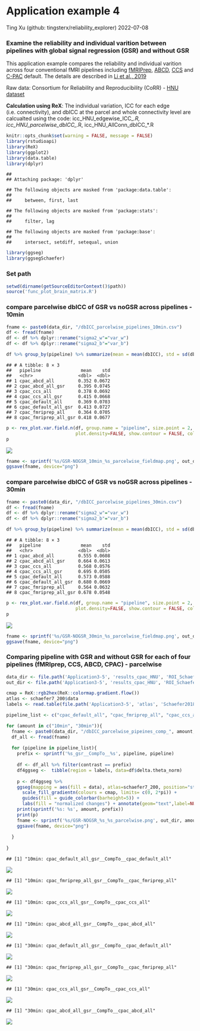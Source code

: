 Application example 4
================
Ting Xu (github: tingsterx/reliability_explorer)
2022-07-08

### Examine the reliability and individual varition between pipelines with global signal regression (GSR) and without GSR

This application example compares the reliability and individual
varition across four conventional fMRI pipelines including
[fMRIPrep](https://fmriprep.org/en/stable/),
[ABCD](https://www.biorxiv.org/content/10.1101/2021.07.09.451638v1),
[CCS](https://www.sciencedirect.com/science/article/abs/pii/S2095927316305394)
and [C-PAC](https://fcp-indi.github.io/docs/latest/user/index) default.
The details are described in [Li et al.,
2019](https://www.biorxiv.org/content/10.1101/2021.12.01.470790v1)

Raw data: Consortium for Reliability and Reproducibility (CoRR) - [HNU
dataset](http://fcon_1000.projects.nitrc.org/indi/CoRR/html/hnu_1.html)

**Calculation using ReX**: The individual variation, ICC for each edge
(i.e. connectivity), and dbICC at the parcel and whole connectivity
level are calcualted using the code: icc_HNU_edgewise_ICC\_*.R,
icc_HNU_parcelwise_dbICC\_*.R, icc_HNU_AllConn_dbICC\_\*.R

``` r
knitr::opts_chunk$set(warning = FALSE, message = FALSE) 
library(rstudioapi)
library(ReX)
library(ggplot2)
library(data.table)
library(dplyr)
```

    ## 
    ## Attaching package: 'dplyr'

    ## The following objects are masked from 'package:data.table':
    ## 
    ##     between, first, last

    ## The following objects are masked from 'package:stats':
    ## 
    ##     filter, lag

    ## The following objects are masked from 'package:base':
    ## 
    ##     intersect, setdiff, setequal, union

``` r
library(ggseg)
library(ggsegSchaefer)
```

### Set path

``` r
setwd(dirname(getSourceEditorContext()$path))
source('func_plot_brain_matrix.R')
```

### compare parcelwise dbICC of GSR vs noGSR across pipelines - 10min

``` r
fname <- paste0(data_dir, "/dbICC_parcelwise_pipelines_10min.csv")
df <- fread(fname)
df <- df %>% dplyr::rename("sigma2_w"="var_w")
df <- df %>% dplyr::rename("sigma2_b"="var_b")

df %>% group_by(pipeline) %>% summarize(mean = mean(dbICC), std = sd(dbICC))
```

    ## # A tibble: 8 × 3
    ##   pipeline               mean    std
    ##   <chr>                 <dbl>  <dbl>
    ## 1 cpac_abcd_all         0.352 0.0672
    ## 2 cpac_abcd_all_gsr     0.395 0.0745
    ## 3 cpac_ccs_all          0.378 0.0692
    ## 4 cpac_ccs_all_gsr      0.415 0.0668
    ## 5 cpac_default_all      0.369 0.0703
    ## 6 cpac_default_all_gsr  0.413 0.0727
    ## 7 cpac_fmriprep_all     0.364 0.0705
    ## 8 cpac_fmriprep_all_gsr 0.418 0.0677

``` r
p <- rex_plot.var.field.n(df, group.name = "pipeline", size.point = 2, color.brewer.pla = "Paired",
                          plot.density=FALSE, show.contour = FALSE, color.point.border = NULL, axis.max=10)
p
```

![](Application4_plot_parcelwise_files/figure-gfm/unnamed-chunk-2-1.png)<!-- -->

``` r
fname <- sprintf('%s/GSR-NOGSR_10min_%s_parcelwise_fieldmap.png', out_dir, prefix)
ggsave(fname, device="png")
```

### compare parcelwise dbICC of GSR vs noGSR across pipelines - 30min

``` r
fname <- paste0(data_dir, "/dbICC_parcelwise_pipelines_30min.csv")
df <- fread(fname)
df <- df %>% dplyr::rename("sigma2_w"="var_w")
df <- df %>% dplyr::rename("sigma2_b"="var_b")

df %>% group_by(pipeline) %>% summarize(mean = mean(dbICC), std = sd(dbICC))
```

    ## # A tibble: 8 × 3
    ##   pipeline               mean    std
    ##   <chr>                 <dbl>  <dbl>
    ## 1 cpac_abcd_all         0.555 0.0608
    ## 2 cpac_abcd_all_gsr     0.664 0.0613
    ## 3 cpac_ccs_all          0.568 0.0576
    ## 4 cpac_ccs_all_gsr      0.695 0.0505
    ## 5 cpac_default_all      0.573 0.0588
    ## 6 cpac_default_all_gsr  0.680 0.0669
    ## 7 cpac_fmriprep_all     0.564 0.0632
    ## 8 cpac_fmriprep_all_gsr 0.678 0.0548

``` r
p <- rex_plot.var.field.n(df, group.name = "pipeline", size.point = 2, color.brewer.pla = "Paired",
                          plot.density=FALSE, show.contour = FALSE, color.point.border = NULL)
p
```

![](Application4_plot_parcelwise_files/figure-gfm/unnamed-chunk-3-1.png)<!-- -->

``` r
fname <- sprintf('%s/GSR-NOGSR_30min_%s_parcelwise_fieldmap.png', out_dir, prefix)
ggsave(fname, device="png")
```

### Comparing pipeline with GSR and without GSR for each of four pipelines (fMRIprep, CCS, ABCD, CPAC) - parcelwise

``` r
data_dir <- file.path('Application3-5', 'results_cpac_HNU', 'ROI_Schaefer200', 'rex_dbICC_per_parcel')
out_dir <- file.path('Application3-5', 'results_cpac_HNU', 'ROI_Schaefer200', 'rex_dbICC_per_parcel_plot')

cmap = ReX::rgb2hex(ReX::colormap.gradient.flow())
atlas <- schaefer7_200$data
labels <- read.table(file.path('Application3-5', 'atlas', 'Schaefer2018_200Parcels_7Networks_labels_MatchedTo_ggseg.txt'), header = TRUE)[,1]

pipeline_list <- c("cpac_default_all", "cpac_fmriprep_all", "cpac_ccs_all", "cpac_abcd_all")

for (amount in c("10min", "30min")){
  fname <- paste0(data_dir, "/dbICC_parcelwise_pipeines_comp_", amount, ".csv")
  df_all <- fread(fname)
  
  for (pipeline in pipeline_list){
    prefix <- sprintf('%s_gsr__CompTo__%s', pipeline, pipeline)
  
    df <- df_all %>% filter(contrast == prefix)
    df4ggseg <-  tibble(region = labels, data=df$delta.theta_norm)
    
    p <- df4ggseg %>% 
    ggseg(mapping = aes(fill = data), atlas=schaefer7_200, position="stacked") +
      scale_fill_gradientn(colours = cmap, limits= c(0, 2*pi)) +
      guides(fill = guide_colorbar(barheight=5)) +
      labs(fill = "normalized changes") + annotate(geom="text",label=NULL)
    print(sprintf('%s: %s', amount, prefix))
    print(p)
    fname <- sprintf('%s/GSR-NOGSR_%s_%s_parcelwise.png', out_dir, amount, prefix)
    ggsave(fname, device="png")
      
  }
  
}
```

    ## [1] "10min: cpac_default_all_gsr__CompTo__cpac_default_all"

![](Application4_plot_parcelwise_files/figure-gfm/unnamed-chunk-1-1.png)<!-- -->

    ## [1] "10min: cpac_fmriprep_all_gsr__CompTo__cpac_fmriprep_all"

![](Application4_plot_parcelwise_files/figure-gfm/unnamed-chunk-1-2.png)<!-- -->

    ## [1] "10min: cpac_ccs_all_gsr__CompTo__cpac_ccs_all"

![](Application4_plot_parcelwise_files/figure-gfm/unnamed-chunk-1-3.png)<!-- -->

    ## [1] "10min: cpac_abcd_all_gsr__CompTo__cpac_abcd_all"

![](Application4_plot_parcelwise_files/figure-gfm/unnamed-chunk-1-4.png)<!-- -->

    ## [1] "30min: cpac_default_all_gsr__CompTo__cpac_default_all"

![](Application4_plot_parcelwise_files/figure-gfm/unnamed-chunk-1-5.png)<!-- -->

    ## [1] "30min: cpac_fmriprep_all_gsr__CompTo__cpac_fmriprep_all"

![](Application4_plot_parcelwise_files/figure-gfm/unnamed-chunk-1-6.png)<!-- -->

    ## [1] "30min: cpac_ccs_all_gsr__CompTo__cpac_ccs_all"

![](Application4_plot_parcelwise_files/figure-gfm/unnamed-chunk-1-7.png)<!-- -->

    ## [1] "30min: cpac_abcd_all_gsr__CompTo__cpac_abcd_all"

![](Application4_plot_parcelwise_files/figure-gfm/unnamed-chunk-1-8.png)<!-- -->
